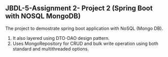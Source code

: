 ## JBDL-5-Assignment 2- Project 2 (Spring Boot with NOSQL MongoDB)

The project to demostrate spring boot application with NoSQL (Mongo DB).

1.  It also layered using DTO-DAO design pattern.
2.  Uses MongoRepository for CRUD and bulk write operation using both standard and multithreaded options.

